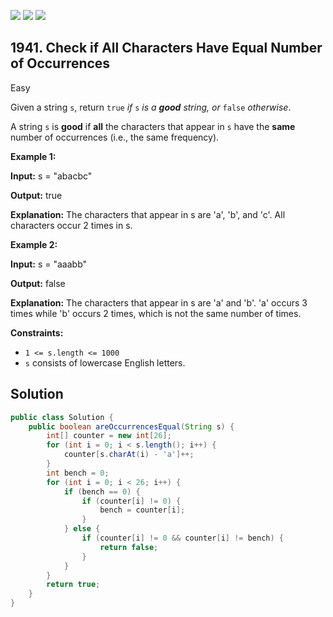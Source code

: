 [![](https://img.shields.io/github/stars/javadev/LeetCode-in-Java?label=Stars&style=flat-square)](https://github.com/javadev/LeetCode-in-Java)
[![](https://img.shields.io/github/forks/javadev/LeetCode-in-Java?label=Fork%20me%20on%20GitHub%20&style=flat-square)](https://github.com/javadev/LeetCode-in-Java/fork)
[![](https://img.shields.io/badge/-LeetCode%20in%20Kotlin-blue?style=flat-square)](https://github.com/javadev/LeetCode-in-Kotlin)

## 1941\. Check if All Characters Have Equal Number of Occurrences

Easy

Given a string `s`, return `true` _if_ `s` _is a **good** string, or_ `false` _otherwise_.

A string `s` is **good** if **all** the characters that appear in `s` have the **same** number of occurrences (i.e., the same frequency).

**Example 1:**

**Input:** s = "abacbc"

**Output:** true

**Explanation:** The characters that appear in s are 'a', 'b', and 'c'. All characters occur 2 times in s.

**Example 2:**

**Input:** s = "aaabb"

**Output:** false

**Explanation:** The characters that appear in s are 'a' and 'b'. 'a' occurs 3 times while 'b' occurs 2 times, which is not the same number of times.

**Constraints:**

*   `1 <= s.length <= 1000`
*   `s` consists of lowercase English letters.

## Solution

```java
public class Solution {
    public boolean areOccurrencesEqual(String s) {
        int[] counter = new int[26];
        for (int i = 0; i < s.length(); i++) {
            counter[s.charAt(i) - 'a']++;
        }
        int bench = 0;
        for (int i = 0; i < 26; i++) {
            if (bench == 0) {
                if (counter[i] != 0) {
                    bench = counter[i];
                }
            } else {
                if (counter[i] != 0 && counter[i] != bench) {
                    return false;
                }
            }
        }
        return true;
    }
}
```